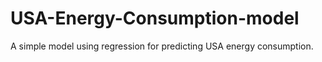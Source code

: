 # USA-Energy-Consumption-model
A simple model using regression for predicting USA energy consumption.
